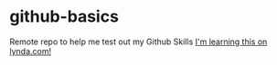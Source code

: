 # github-basics
Remote repo to help me test out my Github Skills
[I'm learning this on lynda.com!](http://www.lynda.com)
